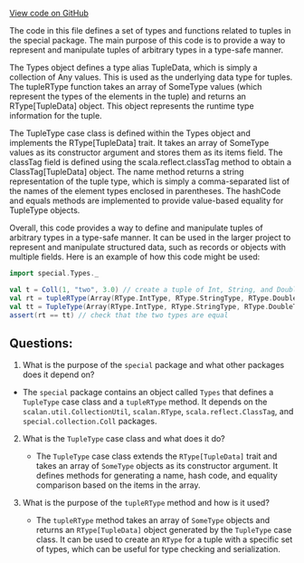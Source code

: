[View code on GitHub](sigmastate-interpreterhttps://github.com/ScorexFoundation/sigmastate-interpreter/core-lib/shared/src/main/scala/special/Types.scala)

The code in this file defines a set of types and functions related to tuples in the special package. The main purpose of this code is to provide a way to represent and manipulate tuples of arbitrary types in a type-safe manner.

The Types object defines a type alias TupleData, which is simply a collection of Any values. This is used as the underlying data type for tuples. The tupleRType function takes an array of SomeType values (which represent the types of the elements in the tuple) and returns an RType[TupleData] object. This object represents the runtime type information for the tuple.

The TupleType case class is defined within the Types object and implements the RType[TupleData] trait. It takes an array of SomeType values as its constructor argument and stores them as its items field. The classTag field is defined using the scala.reflect.classTag method to obtain a ClassTag[TupleData] object. The name method returns a string representation of the tuple type, which is simply a comma-separated list of the names of the element types enclosed in parentheses. The hashCode and equals methods are implemented to provide value-based equality for TupleType objects.

Overall, this code provides a way to define and manipulate tuples of arbitrary types in a type-safe manner. It can be used in the larger project to represent and manipulate structured data, such as records or objects with multiple fields. Here is an example of how this code might be used:

```scala
import special.Types._

val t = Coll(1, "two", 3.0) // create a tuple of Int, String, and Double
val rt = tupleRType(Array(RType.IntType, RType.StringType, RType.DoubleType)) // get the runtime type information for the tuple
val tt = TupleType(Array(RType.IntType, RType.StringType, RType.DoubleType)) // create a TupleType object directly
assert(rt == tt) // check that the two types are equal
```
## Questions: 
 1. What is the purpose of the `special` package and what other packages does it depend on?
   - The `special` package contains an object called `Types` that defines a `TupleType` case class and a `tupleRType` method. It depends on the `scalan.util.CollectionUtil`, `scalan.RType`, `scala.reflect.ClassTag`, and `special.collection.Coll` packages.

2. What is the `TupleType` case class and what does it do?
   - The `TupleType` case class extends the `RType[TupleData]` trait and takes an array of `SomeType` objects as its constructor argument. It defines methods for generating a name, hash code, and equality comparison based on the items in the array.

3. What is the purpose of the `tupleRType` method and how is it used?
   - The `tupleRType` method takes an array of `SomeType` objects and returns an `RType[TupleData]` object generated by the `TupleType` case class. It can be used to create an `RType` for a tuple with a specific set of types, which can be useful for type checking and serialization.